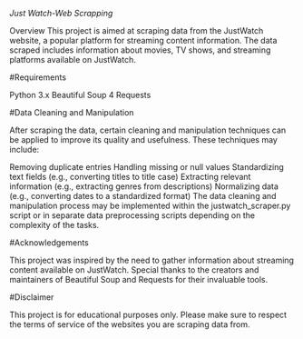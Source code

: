 _Just Watch-Web Scrapping_

Overview This project is aimed at scraping data from the JustWatch website, a popular platform for streaming content information. The data scraped includes information about movies, TV shows, and streaming platforms available on JustWatch.

#Requirements

Python 3.x
Beautiful Soup 4
Requests

#Data Cleaning and Manipulation

After scraping the data, certain cleaning and manipulation techniques can be applied to improve its quality and usefulness. These techniques may include:

Removing duplicate entries
Handling missing or null values
Standardizing text fields (e.g., converting titles to title case)
Extracting relevant information (e.g., extracting genres from descriptions)
Normalizing data (e.g., converting dates to a standardized format)
The data cleaning and manipulation process may be implemented within the justwatch_scraper.py script or in separate data preprocessing scripts depending on the complexity of the tasks.

#Acknowledgements

This project was inspired by the need to gather information about streaming content available on JustWatch.
Special thanks to the creators and maintainers of Beautiful Soup and Requests for their invaluable tools.

#Disclaimer

This project is for educational purposes only. Please make sure to respect the terms of service of the websites you are scraping data from.
